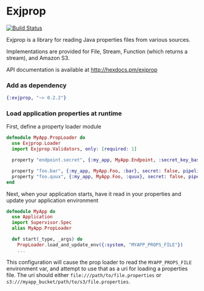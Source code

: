 Exjprop
=======

[![Build Status](https://travis-ci.org/stocks29/exjprop.svg?branch=master)](https://travis-ci.org/stocks29/exjprop)

Exjprop is a library for reading Java properties files from various sources.

Implementations are provided for File, Stream, Function (which returns a stream), and Amazon S3.

API documentation is available at http://hexdocs.pm/exjprop

### Add as dependency

```elixir
{:exjprop, "~> 0.2.2"}
```

### Load application properties at runtime

First, define a property loader module

```elixir
defmodule MyApp.PropLoader do
  use Exjprop.Loader
  import Exjprop.Validators, only: [required: 1]

  property "endpoint.secret", {:my_app, MyApp.Endpoint, :secret_key_base}

  property "foo.bar", {:my_app, MyApp.Foo, :bar}, secret: false, pipeline: [&required/1]
  property "foo.quux", {:my_app, MyApp.Foo, :quux}, secret: false, pipeline: [&required/1, &integer/1]
end
```

Next, when your application starts, have it read in your properties and update
your application environment

```elixir
defmodule MyApp do
  use Application
  import Supervisor.Spec
  alias MyApp.PropLoader

  def start(_type, _args) do
    PropLoader.load_and_update_env({:system, "MYAPP_PROPS_FILE"})
    ...
```

This configuration will cause the prop loader to read the `MYAPP_PROPS_FILE`
environment var, and attempt to use that as a uri for loading a properties file.
The uri should either `file:///path/to/file.properties` or
`s3:///myapp_bucket/path/to/s3/file.properties`.

